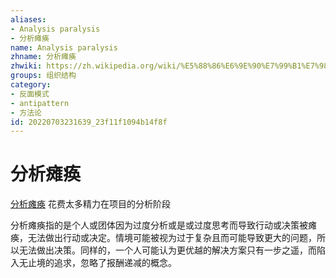 ```yaml
---
aliases:
- Analysis paralysis
- 分析瘫痪
name: Analysis paralysis
zhname: 分析瘫痪
zhwiki: https://zh.wikipedia.org/wiki/%E5%88%86%E6%9E%90%E7%99%B1%E7%98%93
groups: 组织结构
category:
- 反面模式
- antipattern
- 方法论
id: 20220703231639_23f11f1094b14f8f
---
```


# 分析瘫痪

[分析瘫痪](https://zh.wikipedia.org/wiki/%E5%88%86%E6%9E%90%E7%99%B1%E7%98%93) 花费太多精力在项目的分析阶段

分析瘫痪指的是个人或团体因为过度分析或是或过度思考而导致行动或决策被瘫痪，无法做出行动或决定。情境可能被视为过于复杂且而可能导致更大的问题，所以无法做出决策。同样的，一个人可能认为更优越的解决方案只有一步之遥，而陷入无止境的追求，忽略了报酬递减的概念。
